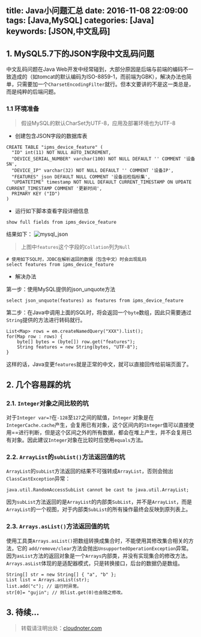 title: Java小问题汇总
date: 2016-11-08 22:09:00
tags: [Java,MySQL]
categories: [Java]
keywords: [JSON,中文乱码]
---
## 1. MySQL5.7下的JSON字段中文乱码问题
中文乱码问题在Java Web开发中经常碰到，大部分原因是后端与前端的编码不一致造成的（如tomcat的默认编码为ISO-8859-1，而前端为GBK），解决办法也简单，只需要加一个`CharsetEncodingFilter`就行。但本文要讲的不是这一类总是，而是纯粹的后端问题。
### 1.1 环境准备
> 假设MySQL的默认CharSet为UTF-8，应用及部署环境也为UTF-8

* 创建包含JSON字段的数据库表

```
CREATE TABLE "ipms_device_feature" (
  "ID" int(11) NOT NULL AUTO_INCREMENT,
  "DEVICE_SERIAL_NUMBER" varchar(100) NOT NULL DEFAULT '' COMMENT '设备SN',
  "DEVICE_IP" varchar(32) NOT NULL DEFAULT '' COMMENT '设备IP',
  "FEATURES" json DEFAULT NULL COMMENT '设备巡检指标集',
  "UPDATETIME" timestamp NOT NULL DEFAULT CURRENT_TIMESTAMP ON UPDATE CURRENT_TIMESTAMP COMMENT '更新时间',
  PRIMARY KEY ("ID")
)
```

<!--more-->

* 运行如下脚本查看字段详细信息

```
show full fields from ipms_device_feature
```
 
结果如下：
![mysql_json](http://oaivivmzx.bkt.clouddn.com/mysql_json.jpg)

> 上图中`features`这个字段的`Collation`列为`Null`

```
# 使用如下SQL时，JDBC在解析返回的数据（包含中文）时会出现乱码
select features from ipms_device_feature 
```

* 解决办法

第一步：使用MySQL提供的json_unquote方法

```
select json_unquote(features) as features from ipms_device_feature
```

第二步：在Java中调用上面的SQL时，将会返回一个`byte`数组，因此只需要通过`String`提供的方法进行转码就行。

```
List<Map> rows = em.createNamedQuery("XXX").list();
for(Map row : rows) {
	byte[] bytes = (byte[]) row.get("features");
	String features = new String(bytes, "UTF-8");
}
```

这样的话，Java变更`features`就是正常的中文，就可以直接回传给前端页面了。

## 2. 几个容易踩的坑
### 2.1. `Integer`对象之间比较的坑
对于`Integer var=?`在`-128`至`127`之间的赋值，`Integer` 对象是在`IntegerCache.cache`产生，会复用已有对象，这个区间内的`Integer`值可以直接使用==进行判断，但是这个区间之外的所有数据，都会在堆上产生，并不会复用已有对象。因此建议`Integer`对象在比较时应使用`equals`方法。

### 2.2. `ArrayList`的`subList()`方法返回值的坑
`ArrayList`的`subList`方法返回的结果不可强转成`ArrayList`，否则会抛出`ClassCastException`异常：

```
java.util.RandomAccessSubList cannot be cast to java.util.ArrayList;
```

因为`subList`方法返回的是`ArrayList`的内部类`SubList`，并不是`ArrayList`，而是`ArrayList`的一个视图，对于内部类`SubList`的所有操作最终会反映到原列表上。

### 2.3. `Arrays.asList()`方法返回值的坑
使用工具类`Arrays.asList()`把数组转换成集合时，不能使用其修改集合相关的方法，它的 `add/remove/clear`方法会抛出`UnsupportedOperationException`异常。因为`asList`方法的返回对象是一个`Arrays`内部类，并没有实现集合的修改方法。`Arrays.asList`体现的是适配器模式，只是转换接口，后台的数据仍是数组。
 
 ```
 String[] str = new String[] { "a", "b" };
 List list = Arrays.asList(str);
 list.add("c"); // 运行时异常。
 str[0]= "gujin"; // 则list.get(0)也会随之修改。
 ```
 
## 3. 待续...


> 转载请注明出处：[cloudnoter.com](http://cloudnoter.com)



